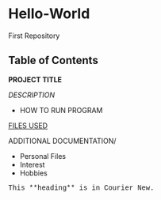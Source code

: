 # Hello-World
First Repository
## Table of Contents
**PROJECT TITLE**

*DESCRIPTION*

- HOW TO RUN PROGRAM

[FILES USED](#Files-used)

ADDITIONAL DOCUMENTATION/
* Personal Files
* Interest
* Hobbies

<p style="font-family: 'Courier New', monospace;">This **heading** is in Courier New.</p>
